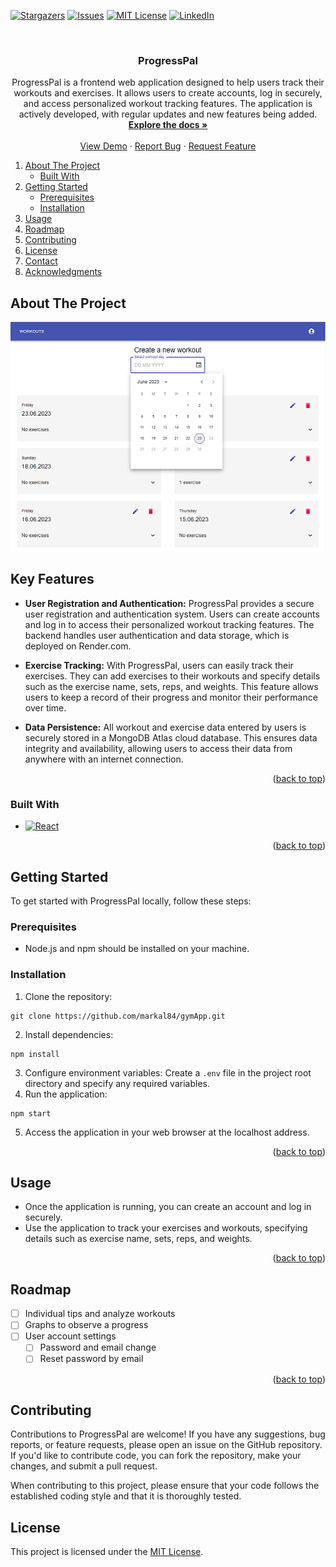 <a name="readme-top"></a>

[![Stargazers][stars-shield]][stars-url]
[![Issues][issues-shield]][issues-url]
[![MIT License][license-shield]][license-url]
[![LinkedIn][linkedin-shield]][linkedin-url]

<br />
<div align="center">

<h3 align="center">ProgressPal</h3>

  <p align="center">
    ProgressPal is a frontend web application designed to help users track their workouts and exercises. It allows users to create accounts, log in securely, and access personalized workout tracking features. The application is actively developed, with regular updates and new features being added.
    <br />
    <a href="https://github.com/markal84/ProgressPall"><strong>Explore the docs »</strong></a>
    <br />
    <br />
    <a href="https://gymapp-markal84.vercel.app/">View Demo</a>
    ·
    <a href="https://github.com/markal84/ProgressPall/issues">Report Bug</a>
    ·
    <a href="https://github.com/markal84/ProgressPall/issues">Request Feature</a>
  </p>
</div>

  <ol>
    <li>
      <a href="#about-the-project">About The Project</a>
      <ul>
        <li><a href="#built-with">Built With</a></li>
      </ul>
    </li>
    <li>
      <a href="#getting-started">Getting Started</a>
      <ul>
        <li><a href="#prerequisites">Prerequisites</a></li>
        <li><a href="#installation">Installation</a></li>
      </ul>
    </li>
    <li><a href="#usage">Usage</a></li>
    <li><a href="#roadmap">Roadmap</a></li>
    <li><a href="#contributing">Contributing</a></li>
    <li><a href="#license">License</a></li>
    <li><a href="#contact">Contact</a></li>
    <li><a href="#acknowledgments">Acknowledgments</a></li>
  </ol>

## About The Project

[![Product Name Screen Shot][product-screenshot]](https://gymapp-markal84.vercel.app/)

## Key Features

- **User Registration and Authentication:** ProgressPal provides a secure user registration and authentication system. Users can create accounts and log in to access their personalized workout tracking features. The backend handles user authentication and data storage, which is deployed on Render.com.

- **Exercise Tracking:** With ProgressPal, users can easily track their exercises. They can add exercises to their workouts and specify details such as the exercise name, sets, reps, and weights. This feature allows users to keep a record of their progress and monitor their performance over time.

- **Data Persistence:** All workout and exercise data entered by users is securely stored in a MongoDB Atlas cloud database. This ensures data integrity and availability, allowing users to access their data from anywhere with an internet connection.

<p align="right">(<a href="#readme-top">back to top</a>)</p>

### Built With

- [![React][React.js]][React-url]

<p align="right">(<a href="#readme-top">back to top</a>)</p>

## Getting Started

To get started with ProgressPal locally, follow these steps:

### Prerequisites

- Node.js and npm should be installed on your machine.

### Installation

1. Clone the repository:

```shell
git clone https://github.com/markal84/gymApp.git
```

2. Install dependencies:

```shell
npm install
```

3. Configure environment variables: Create a `.env` file in the project root directory and specify any required variables.
4. Run the application:

```shell
npm start
```

5. Access the application in your web browser at the localhost address.

<p align="right">(<a href="#readme-top">back to top</a>)</p>

## Usage

- Once the application is running, you can create an account and log in securely.
- Use the application to track your exercises and workouts, specifying details such as exercise name, sets, reps, and weights.

<p align="right">(<a href="#readme-top">back to top</a>)</p>

## Roadmap

- [ ] Individual tips and analyze workouts
- [ ] Graphs to observe a progress
- [ ] User account settings
  - [ ] Password and email change
  - [ ] Reset password by email

<p align="right">(<a href="#readme-top">back to top</a>)</p>

## Contributing

Contributions to ProgressPal are welcome! If you have any suggestions, bug reports, or feature requests, please open an issue on the GitHub repository. If you'd like to contribute code, you can fork the repository, make your changes, and submit a pull request.

When contributing to this project, please ensure that your code follows the established coding style and that it is thoroughly tested.

## License

This project is licensed under the [MIT License](LICENSE).

[product-screenshot]: /public/progressPal.webp
[React.js]: https://img.shields.io/badge/React-20232A?style=for-the-badge&logo=react&logoColor=61DAFB
[React-url]: https://reactjs.org/
[stars-shield]: https://img.shields.io/github/stars/markal84/ProgressPall.svg?style=for-the-badge
[stars-url]: https://github.com/markal84/ProgressPall/stargazers
[issues-shield]: https://img.shields.io/github/issues/markal84/ProgressPall.svg?style=for-the-badge
[issues-url]: https://github.com/markal84/ProgressPall/issues
[license-shield]: https://img.shields.io/github/license/markal84/ProgressPall.svg?style=for-the-badge
[license-url]: https://github.com/markal84/ProgressPall/blob/master/LICENSE.md
[linkedin-shield]: https://img.shields.io/badge/-LinkedIn-black.svg?style=for-the-badge&logo=linkedin&colorB=555
[linkedin-url]: https://www.linkedin.com/in/marcin-kaleta/
